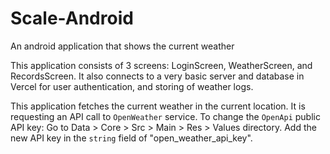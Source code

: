 # Scale-Android
An android application that shows the current weather

This application consists of 3 screens: LoginScreen, WeatherScreen, and RecordsScreen. It also connects to a very basic server and database in Vercel for user authentication, and storing of weather logs.

This application fetches the current weather in the current location. It is requesting an API call to `OpenWeather` service.
To change the `OpenApi` public API key: Go to Data > Core > Src > Main > Res > Values directory. Add the new API key in the `string` field of "open_weather_api_key".
